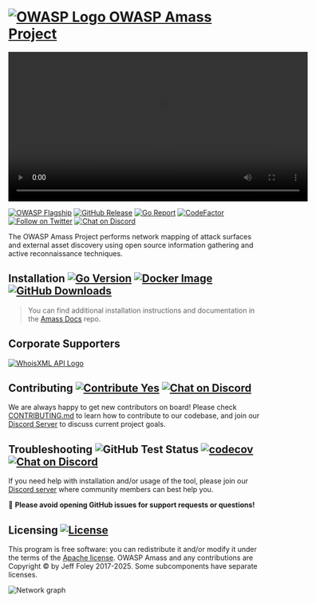 # [![OWASP Logo](https://raw.githubusercontent.com/owasp-amass/docs/master/images/owasp_logo.png) OWASP Amass Project](https://owasp.org/www-project-amass/)

<p align="center">
  <video src="https://raw.githubusercontent.com/owasp-amass/docs/master/images/amass_v5_video.mp4" width="600" controls></video>
</p>

[![OWASP Flagship](https://img.shields.io/badge/owasp-flagship%20project-48A646.svg)](https://owasp.org/projects/#sec-flagships)
[![GitHub Release](https://img.shields.io/github/release/owasp-amass/amass)](https://github.com/owasp-amass/amass/releases/latest)
[![Go Report](https://goreportcard.com/badge/github.com/owasp-amass/amass)](https://goreportcard.com/report/github.com/owasp-amass/amass)
[![CodeFactor](https://www.codefactor.io/repository/github/owasp-amass/amass/badge)](https://www.codefactor.io/repository/github/owasp-amass/amass)
[![Follow on Twitter](https://img.shields.io/twitter/follow/owaspamass.svg?logo=twitter)](https://twitter.com/owaspamass)
[![Chat on Discord](https://img.shields.io/discord/433729817918308352.svg?logo=discord)](https://discord.gg/ANTyEDUXt5)

The OWASP Amass Project performs network mapping of attack surfaces and external asset discovery using open source information gathering and active reconnaissance techniques.

## Installation [![Go Version](https://img.shields.io/github/go-mod/go-version/owasp-amass/amass)](https://golang.org/dl/) [![Docker Image](https://img.shields.io/docker/pulls/owaspamass/amass.svg)](https://hub.docker.com/r/owaspamass/amass) [![GitHub Downloads](https://img.shields.io/github/downloads/owasp-amass/amass/latest/total.svg)](https://github.com/owasp-amass/amass/releases/latest)

> You can find additional installation instructions and documentation in the [Amass Docs](https://owasp-amass.github.io/docs) repo.

## Corporate Supporters

[![WhoisXML API Logo](https://raw.githubusercontent.com/owasp-amass/docs/master/images/supporters/whoisxmlapi_logo.png)](https://www.whoisxmlapi.com/)

## Contributing [![Contribute Yes](https://img.shields.io/badge/contribute-yes-brightgreen.svg)](./CONTRIBUTING.md) [![Chat on Discord](https://img.shields.io/discord/433729817918308352.svg?logo=discord)](https://discord.gg/ANTyEDUXt5)

We are always happy to get new contributors on board! Please check [CONTRIBUTING.md](CONTRIBUTING.md) to learn how to
contribute to our codebase, and join our [Discord Server](https://discord.gg/ANTyEDUXt5) to discuss current project goals.

## Troubleshooting ![GitHub Test Status](https://github.com/owasp-amass/amass/workflows/tests/badge.svg) [![codecov](https://codecov.io/gh/owasp-amass/amass/branch/master/graph/badge.svg?token=zoPKxvLT1n)](https://codecov.io/gh/owasp-amass/amass) [![Chat on Discord](https://img.shields.io/discord/433729817918308352.svg?logo=discord)](https://discord.gg/ANTyEDUXt5)

If you need help with installation and/or usage of the tool, please join our [Discord server](https://discord.gg/ANTyEDUXt5) where community members can best help you.

:stop_sign:   **Please avoid opening GitHub issues for support requests or questions!**

## Licensing [![License](https://img.shields.io/badge/license-apache%202-blue)](https://www.apache.org/licenses/LICENSE-2.0)

This program is free software: you can redistribute it and/or modify it under the terms of the [Apache license](LICENSE). OWASP Amass and any contributions are Copyright © by Jeff Foley 2017-2025. Some subcomponents have separate licenses.

![Network graph](https://raw.githubusercontent.com/owasp-amass/docs/master/images/network_06092018.png "Amass Network Mapping")
